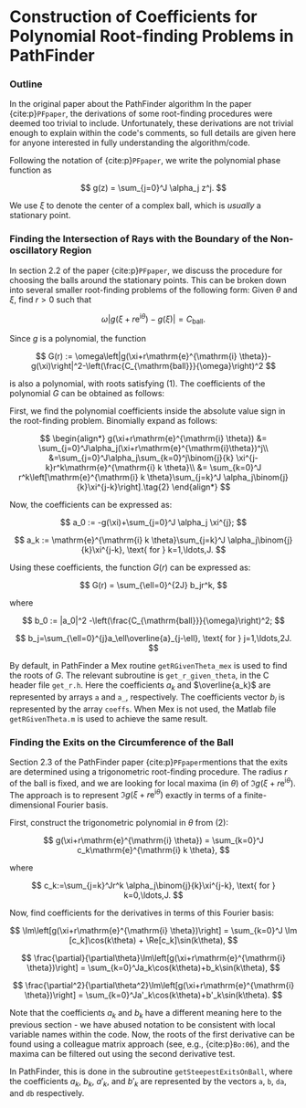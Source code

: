 # Construction of Coefficients for Polynomial Root-finding Problems in PathFinder

### Outline
In the original paper about the PathFinder algorithm In the paper {cite:p}`PFpaper`, the derivations of some root-finding procedures were deemed too trivial to include. Unfortunately, these derivations are not trivial enough to explain within the code's comments, so full details are given here for anyone interested in fully understanding the algorithm/code.

Following the notation of {cite:p}`PFpaper`, we write the polynomial phase function as

$$
g(z) = \sum_{j=0}^J \alpha_j z^j.
$$

We use $\xi$ to denote the center of a complex ball, which is *usually* a stationary point.

### Finding the Intersection of Rays with the Boundary of the Non-oscillatory Region
In section 2.2 of the paper {cite:p}`PFpaper`, we discuss the procedure for choosing the balls around the stationary points. This can be broken down into several smaller root-finding problems of the following form: Given $\theta$ and $\xi$, find $r>0$ such that

$$
\begin{equation}
\omega\left|g(\xi+r\mathrm{e}^{\mathrm{i} \theta})-g(\xi)\right|=C_{\mathrm{ball}}.\tag{1}
\end{equation}
$$

Since $g$ is a polynomial, the function

$$
G(r) := \omega\left|g(\xi+r\mathrm{e}^{\mathrm{i} \theta})-g(\xi)\right|^2-\left(\frac{C_{\mathrm{ball}}}{\omega}\right)^2
$$

is also a polynomial, with roots satisfying (1). The coefficients of the polynomial $G$ can be obtained as follows:

First, we find the polynomial coefficients inside the absolute value sign in the root-finding problem. Binomially expand as follows:

$$
\begin{align*}
g(\xi+r\mathrm{e}^{\mathrm{i} \theta}) &= \sum_{j=0}^J\alpha_j(\xi+r\mathrm{e}^{\mathrm{i}\theta})^j\\
    &=\sum_{j=0}^J\alpha_j\sum_{k=0}^j\binom{j}{k}
    \xi^{j-k}r^k\mathrm{e}^{\mathrm{i} k \theta}\\
&= \sum_{k=0}^J r^k\left[\mathrm{e}^{\mathrm{i} k \theta}\sum_{j=k}^J \alpha_j\binom{j}{k}\xi^{j-k}\right].\tag{2}
\end{align*}
$$

Now, the coefficients can be expressed as:

$$ a_0 := -g(\xi)+\sum_{j=0}^J \alpha_j \xi^{j}; $$

$$ a_k := \mathrm{e}^{\mathrm{i} k \theta}\sum_{j=k}^J \alpha_j\binom{j}{k}\xi^{j-k}, \text{ for } k=1,\ldots,J. $$

Using these coefficients, the function $G(r)$ can be expressed as:

$$ G(r) = \sum_{\ell=0}^{2J} b_jr^k, $$

where

$$ b_0 := |a_0|^2 -\left(\frac{C_{\mathrm{ball}}}{\omega}\right)^2; $$

$$ b_j=\sum_{\ell=0}^{j}a_\ell\overline{a}_{j-\ell}, \text{ for } j=1,\ldots,2J. $$

By default, in PathFinder a Mex routine `getRGivenTheta_mex` is used to find the roots of $G$. The relevant subroutine is `get_r_given_theta`, in the C header file `get_r.h`. Here the coefficients $a_k$ and $\overline{a_k}$ are represented by arrays `a` and `a_`, respectively. The coefficients vector $b_j$ is represented by the array `coeffs`. When Mex is not used, the Matlab file `getRGivenTheta.m` is used to achieve the same result.

### Finding the Exits on the Circumference of the Ball
Section 2.3 of the PathFinder paper {cite:p}`PFpaper`mentions that the exits are determined using a trigonometric root-finding procedure. The radius $r$ of the ball is fixed, and we are looking for local maxima (in $\theta$) of $\Im g(\xi+r\mathrm{e}^{\mathrm{i} \theta})$. The approach is to represent $\Im g(\xi+r\mathrm{e}^{\mathrm{i} \theta})$ exactly in terms of a finite-dimensional Fourier basis.

First, construct the trigonometric polynomial in $\theta$ from (2):

$$ g(\xi+r\mathrm{e}^{\mathrm{i} \theta}) = \sum_{k=0}^J c_k\mathrm{e}^{\mathrm{i} k \theta}, $$

where

$$ c_k:=\sum_{j=k}^Jr^k \alpha_j\binom{j}{k}\xi^{j-k}, \text{ for } k=0,\ldots,J. $$

Now, find coefficients for the derivatives in terms of this Fourier basis:

$$ \Im\left[g(\xi+r\mathrm{e}^{\mathrm{i} \theta})\right] = \sum_{k=0}^J \Im [c_k]\cos(k\theta) + \Re[c_k]\sin(k\theta), $$

$$ \frac{\partial}{\partial\theta}\Im\left[g(\xi+r\mathrm{e}^{\mathrm{i} \theta})\right] = \sum_{k=0}^Ja_k\cos(k\theta)+b_k\sin(k\theta), $$

$$ \frac{\partial^2}{\partial\theta^2}\Im\left[g(\xi+r\mathrm{e}^{\mathrm{i} \theta})\right] = \sum_{k=0}^Ja'_k\cos(k\theta)+b'_k\sin(k\theta). $$



Note that the coefficients $a_k$ and $b_k$ have a different meaning here to the previous section - we have abused notation to be consistent with local variable names within the code.
Now, the roots of the first derivative can be found using a colleague matrix approach (see, e.g., {cite:p}`Bo:06`), and the maxima can be filtered out using the second derivative test.

In PathFinder, this is done in the subroutine `getSteepestExitsOnBall`, where the coefficients $a_k$, $b_k$, $a'_k$, and $b'_k$ are represented by the vectors `a`, `b`, `da`, and `db` respectively.